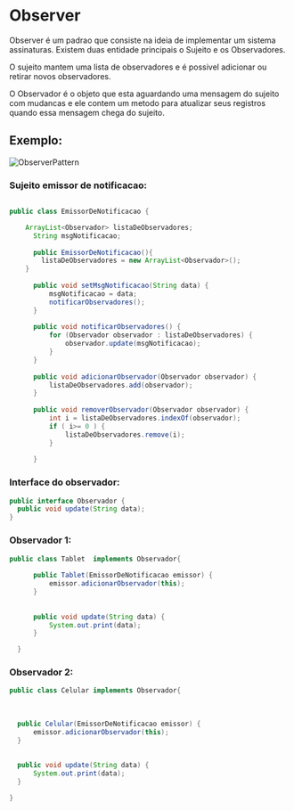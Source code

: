 <h1> Observer </h1>

Observer é um padrao que consiste na ideia de implementar um sistema assinaturas. Existem duas entidade principais o Sujeito e os Observadores.

O sujeito mantem uma lista de observadores e é possivel adicionar ou retirar novos observadores.

O Observador é o objeto que esta aguardando uma mensagem do sujeito com mudancas e ele contem um metodo para atualizar seus registros quando essa mensagem chega do sujeito.

<h2>Exemplo:</h2>


![ObserverPattern](./images/ObserverPattern.png)
  
  
  <h3>Sujeito emissor de notificacao: </h3>
  
  ```Java
  
public class EmissorDeNotificacao {

	  ArrayList<Observador> listaDeObservadores;
	    String msgNotificacao;
	  
	    public EmissorDeNotificacao(){
	      listaDeObservadores = new ArrayList<Observador>();
	  }
	    
	    public void setMsgNotificacao(String data) {
	    	msgNotificacao = data;
	    	notificarObservadores();
	    }
	    
	    public void notificarObservadores() {
	    	for (Observador observador : listaDeObservadores) {
	    		observador.update(msgNotificacao);
	    	}
	    }
	    
	    public void adicionarObservador(Observador observador) {
	    	listaDeObservadores.add(observador);
	    }
	    
	    public void removerObservador(Observador observador) {
	    	int i = listaDeObservadores.indexOf(observador);
	    	if ( i>= 0 ) {
	    		listaDeObservadores.remove(i);
	    	}
	    	
	    }
  
  ```
  
  <h3>Interface do observador: </h3>
  
  ```Java
  public interface Observador {
    public void update(String data);
  }
  ```
  
  
  <h3>Observador 1: </h3>
  
  ```Java
  public class Tablet  implements Observador{
		
		public Tablet(EmissorDeNotificacao emissor) {
			emissor.adicionarObservador(this);
		}
		
		
		public void update(String data) {
			System.out.print(data);
		}

	}
  
  ```
  
  <h3>Observador 2: </h3>
  
  ```Java
  public class Celular implements Observador{
	
	
	
	public Celular(EmissorDeNotificacao emissor) {
		emissor.adicionarObservador(this);
	}
	
	
	public void update(String data) {
		System.out.print(data);
	}

}

  
  ```
